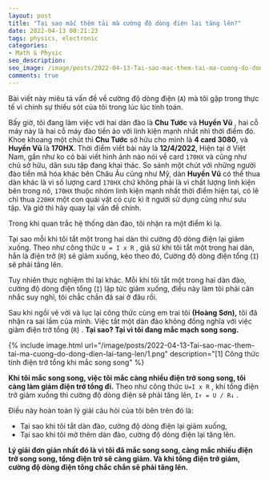 ```yaml
---
layout: post
title: "Tại sao mắc thêm tải mà cường độ dòng điện lại tăng lên?"
date: 2022-04-13 00:21:23
tags: physics, electronic
categories:
- Math & Physic
seo_description:
seo_image: /image/posts/2022-04-13-Tai-sao-mac-them-tai-ma-cuong-do-dong-dien-lai-tang-len/1.png
comments: true
---
```

Bài viết này miêu tả vấn đề về cường độ dòng điện (`A`) mà tôi gặp trong thực tế vì chính sự thiếu sót của tôi trong lúc lúc tính toán.

Bấy giờ, tôi đang làm việc với hai dàn đào là **Chu Tước** và **Huyền Vũ** , hai cỗ máy này là hai cỗ máy đào tiền ảo với linh kiện mạnh
nhất nhì thời điểm đó. Khoe khoang một chút thì **Chu Tước** sở hửu cho mình là **4 card 3080**, và **Huyền Vũ** là **170HX**.
Thời điểm viết bài này là **12/4/2022**, Hiện tại ở Việt Nam, gần như ko có bài viết hình ảnh nào nói về card `170HX` và cũng như chủ sở
hữu, dân sưu tập đang khai thác. So sánh một chút với những người đào tiền mã hóa khác bên Châu Âu cũng như Mỹ, dàn **Huyền Vũ** có thể thua
dàn khác là vì số lượng card `170HX` chứ không phải là vì chất lượng linh kiện bên trong nó, `170HX` thuộc nhóm linh kiện mạnh nhất thời
điểm hiện tại, có lẽ chỉ thua `220HX`  một con quái vật có cực kì ít người sử dụng cũng như sưu tập. Và giờ thì hãy quay lại vấn đề chính.

Trong khi quan trắc hệ thống dàn đào, tôi nhận ra một điểm kì lạ.

Tại sao mỗi khi tôi tắt một trong hai dàn thì cường độ dòng điện lại giảm xuống. Theo như công thức `U = I x R`  , giả sử khi tôi tắt
một trong hai dàn,  hẳn là điện trở (`R`) sẽ giảm xuống, kéo theo đó, Cường độ dòng điện  tổng (`I`) sẽ phải tăng lên.

Tuy nhiên thực nghiệm thì lại khác. Mỗi khi tôi tắt một trong hai dàn đào, cường độ dòng điện tổng (`I`) lập tức giảm xuống, điều này làm
tôi phải cân nhắc suy nghĩ, tôi chắc chắn đã sai ở đâu rồi.

Sau khi ngồi vẽ vời và lục lại công thức cùng em trai tôi **(Hoàng Sơn),** tôi đã nhận ra sai lầm của mình. Việc tắt một dàn đào không
đồng nghĩa với việc giảm điện trở tổng (`R`) . **Tại sao? Tại vì tôi đang mắc mạch song song.**

{% include image.html url="/image/posts/2022-04-13-Tai-sao-mac-them-tai-ma-cuong-do-dong-dien-lai-tang-len/1.png" description="[1] Công thức tính điện trở tổng khi mắc song song" %}

**Khi tôi mắc song song, việc tôi mắc càng nhiều điện trở song song, tôi càng làm giảm điện trở tổng đi.** Theo như công thức `U=I x R` , khi tổng điện trở giảm xuống thì cường độ dòng điện sẽ phải tăng lên, `I↑ = U / R↓`  .

Điều này hoàn toàn lý giải câu hỏi của tôi bên trên đó là:

- Tại sao khi tôi tắt dàn đào, cường độ dòng điện lại giảm xuống,
- Tại sao khi tôi mở thêm dàn đào, cường độ dòng điện lại tăng lên.

**Lý giải đơn giản nhất đó là vì tôi đã mắc song song, càng mắc nhiều điện trở song song, tổng điện trở sẽ càng giảm. Và khi tổng điện trở giảm, cường độ dòng điện tổng chắc chắn sẽ phải tăng lên.**
